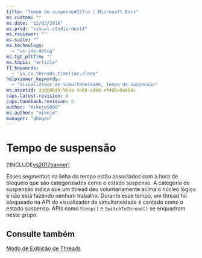 ```yaml
---
title: "Tempo de suspens&#227;o | Microsoft Docs"
ms.custom: ""
ms.date: "12/03/2016"
ms.prod: "visual-studio-dev14"
ms.reviewer: ""
ms.suite: ""
ms.technology: 
  - "vs-ide-debug"
ms.tgt_pltfrm: ""
ms.topic: "article"
f1_keywords: 
  - "vs.cv.threads.timeline.sleep"
helpviewer_keywords: 
  - "Visualizador de Simultaneidade, Tempo de suspensão"
ms.assetid: 3ddb96f9-9bda-4a68-ad4d-ef488a0a68dc
caps.latest.revision: 6
caps.handback.revision: 6
author: "mikejo5000"
ms.author: "mikejo"
manager: "ghogen"
---
```

# Tempo de suspens&#227;o
[!INCLUDE[vs2017banner](../code-quality/includes/vs2017banner.md)]

Esses segmentos na linha do tempo estão associados com a hora de bloqueio que são categorizados como o estado suspenso.  A categoria de suspensão indica que um thread deu voluntariamente acima o núcleo lógico e não está fazendo nenhum trabalho.  Durante esse tempo, um thread foi bloqueado na API do visualizador de simultaneidade é contado como o estado suspenso.  APIs como `Sleep()` e `SwitchToThread()` se enquadram neste grupo.  
  
## Consulte também  
 [Modo de Exibição de Threads](../profiling/threads-view-parallel-performance.md)